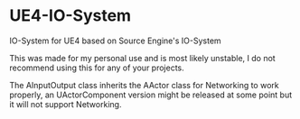 # UE4-IO-System
IO-System for UE4 based on Source Engine's IO-System

This was made for my personal use and is most likely unstable,
I do not recommend using this for any of your projects.

The AInputOutput class inherits the AActor class for Networking to work properly,
an UActorComponent version might be released at some point but it will not support Networking.

